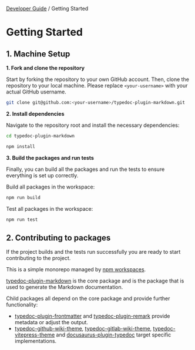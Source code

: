 [Developer Guide](../README.md) / Getting Started

# Getting Started

## 1. Machine Setup

**1. Fork and clone the repository**

Start by forking the repository to your own GitHub account. Then, clone the repository to your local machine. Please replace `<your-username>` with your actual GitHub username.

```bash
git clone git@github.com:<your-username>/typedoc-plugin-markdown.git
```

**2. Install dependencies**

Navigate to the repository root and install the necessary dependencies:

```bash
cd typedoc-plugin-markdown

npm install
```

**3. Build the packages and run tests**

Finally, you can build all the packages and run the tests to ensure everything is set up correctly.

Build all packages in the workspace:

```bash
npm run build
```

Test all packages in the workspace:

```bash
npm run test
```

## 2. Contributing to packages

If the project builds and the tests run successfully you are ready to start contributing to the project.

This is a simple monorepo managed by [npm workspaces](https://docs.npmjs.com/cli/v7/using-npm/workspaces).

[typedoc-plugin-markdown](../typedoc-plugin-markdown/README.md) is the core package and is the package that is used to generate the Markdown documentation.

Child packages all depend on the core package and provide further functionality:

- [typedoc-plugin-frontmatter](../typedoc-plugin-frontmatter/README.md) and [typedoc-plugin-remark](../typedoc-plugin-remark/README.md) provide metadata or adjust the output.
- [typedoc-github-wiki-theme](../typedoc-github-wiki-theme/README.md), [typedoc-gitlab-wiki-theme](../typedoc-gitlab-wiki-theme/README.md),
  [typedoc-vitepress-theme](../typedoc-vitepress-theme/README.md) and [docusaurus-plugin-typedoc](../docusaurus-plugin-typedoc/README.md) target specific implementations.

